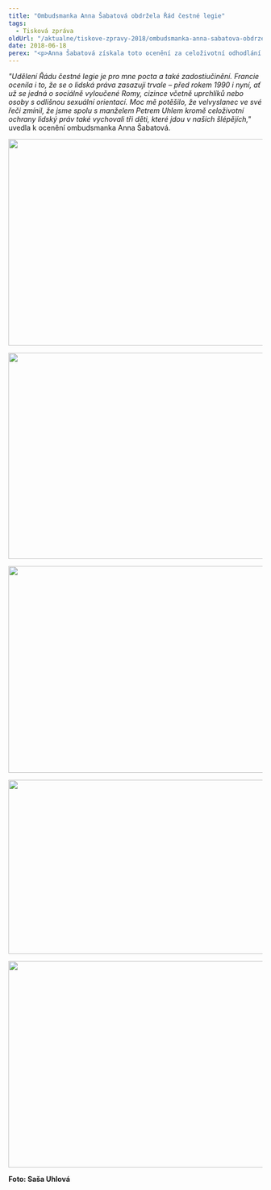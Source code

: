 ```yaml
---
title: "Ombudsmanka Anna Šabatová obdržela Řád čestné legie"
tags:
  - Tisková zpráva
oldUrl: "/aktualne/tiskove-zpravy-2018/ombudsmanka-anna-sabatova-obdrzela-rad-cestne-legie"
date: 2018-06-18
perex: "<p>Anna Šabatová získala toto ocenění za celoživotní odhodlání bojovat za ochranu lidských práv a právního státu. Státní ocenění jí propůjčil francouzský prezident Emmanuel Macron. Jedná se o nejvyšší francouzské státní vyznamenání, které bylo založeno v roce 1802 Napoleonem Bonapartem. Ocenění jí bylo uděleno v pátek 15. června na francouzské ambasádě v Praze. </p>"
---
```


<!-- imported from the old website -->

<p></p><p><i>&quot;Udělení Řádu čestné legie je pro mne pocta a také zadostiučinění. Francie ocenila i to, že se o lidská práva zasazuji trvale &ndash; před rokem 1990 i nyní, ať už se jedná o sociálně vyloučené Romy, cizince včetně uprchlíků nebo osoby s odlišnou sexuální orientací. Moc mě potěšilo, že velvyslanec ve své řeči zmínil, že jsme spolu s manželem Petrem Uhlem kromě celoživotní ochrany lidský práv také vychovali tři děti, které jdou v našich šlépějích,&quot;</i> uvedla k ocenění ombudsmanka Anna Šabatová. </p><p><img src="https://www.ochrance.cz/uploads/RTEmagicC_1m.jpg.jpg" width="615" height="410" alt="" /></p><p><img src="https://www.ochrance.cz/uploads/RTEmagicC_2m.jpg.jpg" width="614" height="409" alt="" /></p><p><img src="https://www.ochrance.cz/uploads/RTEmagicC_3m.jpg.jpg" width="615" height="410" alt="" /></p><p><img src="https://www.ochrance.cz/uploads/RTEmagicC_4m.jpg.jpg" width="615" height="345" alt="" /></p><p><img src="https://www.ochrance.cz/uploads/RTEmagicC_5m.jpg.jpg" width="615" height="410" alt="" /></p><p><b>Foto: Saša Uhlová</b></p>
